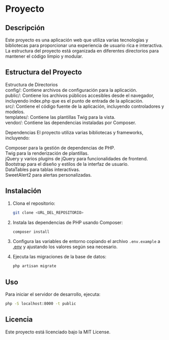 # Proyecto

## Descripción

Este proyecto es una aplicación web que utiliza varias tecnologías y bibliotecas para proporcionar una experiencia de usuario rica e interactiva. La estructura del proyecto está organizada en diferentes directorios para mantener el código limpio y modular.

## Estructura del Proyecto
Estructura de Directorios  
config/: Contiene archivos de configuración para la aplicación.  
public/: Contiene los archivos públicos accesibles desde el navegador, incluyendo index.php que es el punto de entrada de la aplicación.  
src/: Contiene el código fuente de la aplicación, incluyendo controladores y modelos.  
templates/: Contiene las plantillas Twig para la vista.  
vendor/: Contiene las dependencias instaladas por Composer.  

Dependencias
El proyecto utiliza varias bibliotecas y frameworks, incluyendo:  

Composer para la gestión de dependencias de PHP.  
Twig para la renderización de plantillas.  
jQuery y varios plugins de jQuery para funcionalidades de frontend.  
Bootstrap para el diseño y estilos de la interfaz de usuario.  
DataTables para tablas interactivas.  
SweetAlert2 para alertas personalizadas.  

## Instalación

1. Clona el repositorio:
    ```sh
    git clone <URL_DEL_REPOSITORIO>
    ```

2. Instala las dependencias de PHP usando Composer:
    ```sh
    composer install
    ```

3. Configura las variables de entorno copiando el archivo `.env.example` a [.env](http://_vscodecontentref_/9) y ajustando los valores según sea necesario.

4. Ejecuta las migraciones de la base de datos:
    ```sh
    php artisan migrate
    ```

## Uso

Para iniciar el servidor de desarrollo, ejecuta:
```sh
php -S localhost:8000 -t public
```

## Licencia
Este proyecto está licenciado bajo la MIT License.